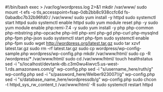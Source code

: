 #!/bin/bash
exec > /var/log/wordpress.log 2>&1
mkdir /var/www/
sudo mount -t efs -o tls,accesspoint=fsap-0db2bb8c938ccfc6d fs-0abadbc7b32b96fd0:/ /var/www/
sudo yum install -y httpd
sudo systemctl start httpd
sudo systemctl enable httpd
sudo yum module reset php -y
sudo yum module enable php:remi-7.4 -y
sudo yum install -y php php-common php-mbstring php-opcache php-intl php-xml php-gd php-curl php-mysqlnd php-fpm php-json
sudo systemctl start php-fpm
sudo systemctl enable php-fpm
sudo wget http://wordpress.org/latest.tar.gz
sudo tar xzvf latest.tar.gz
sudo rm -rf latest.tar.gz
sudo cp wordpress/wp-config-sample.php wordpress/wp-config.php
mkdir /var/www/html/
sudo cp -R /wordpress/* /var/www/html/
sudo cd /var/www/html/
touch healthstatus
sed -i "s/localhost/devtank-db.c3m0wu4iwvc5.us-west-1.rds.amazonaws.com/g" wp-config.php
sed -i "s/username_here/ruth/g" wp-config.php
sed -i "s/password_here/Welber923007!/g" wp-config.php
sed -i "s/database_name_here/wordpressdb/g" wp-config.php
sudo chcon -t httpd_sys_rw_content_t /var/www/html/ -R
sudo systemctl restart httpd
